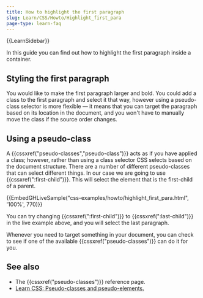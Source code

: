 ```yaml
---
title: How to highlight the first paragraph
slug: Learn/CSS/Howto/Highlight_first_para
page-type: learn-faq
---
```


{{LearnSidebar}}

In this guide you can find out how to highlight the first paragraph inside a container.

## Styling the first paragraph

You would like to make the first paragraph larger and bold. You could add a class to the first paragraph and select it that way, however using a pseudo-class selector is more flexible — it means that you can target the paragraph based on its location in the document, and you won't have to manually move the class if the source order changes.

## Using a pseudo-class

A {{cssxref("pseudo-classes","pseudo-class")}} acts as if you have applied a class; however, rather than using a class selector CSS selects based on the document structure. There are a number of different pseudo-classes that can select different things. In our case we are going to use {{cssxref(":first-child")}}. This will select the element that is the first-child of a parent.

{{EmbedGHLiveSample("css-examples/howto/highlight_first_para.html", '100%', 770)}}

You can try changing {{cssxref(":first-child")}} to {{cssxref(":last-child")}} in the live example above, and you will select the last paragraph.

Whenever you need to target something in your document, you can check to see if one of the available {{cssxref("pseudo-classes")}} can do it for you.

## See also

- The {{cssxref("pseudo-classes")}} reference page.
- [Learn CSS: Pseudo-classes and pseudo-elements.](/en-US/docs/Learn/CSS/Building_blocks/Selectors/Pseudo-classes_and_pseudo-elements)
